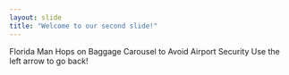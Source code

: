```yaml
---
layout: slide
title: "Welcome to our second slide!"
---
```

Florida Man Hops on Baggage Carousel to Avoid Airport Security
Use the left arrow to go back!

